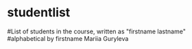 # studentlist
#List of students in the course, written as "firstname lastname"
#alphabetical by firstname
Mariia Guryleva
